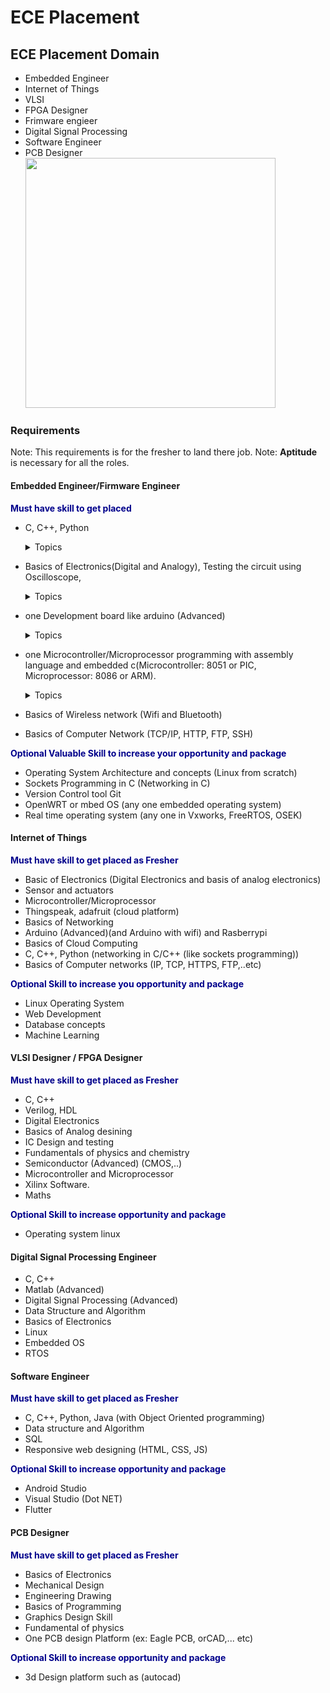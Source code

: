 # ECE Placement
## ECE Placement Domain
- Embedded Engineer
- Internet of Things
- VLSI
- FPGA Designer
- Frimware engieer
- Digital Signal Processing
- Software Engineer
- PCB Designer
<img src="
https://user-images.githubusercontent.com/57592824/216617867-ef333c55-ce15-45ae-a0d2-6904a6ccce38.png" width=400px/>

### **Requirements**
Note: This requirements is for the fresher to land there job.
Note: **Aptitude** is necessary for all the roles.
#### **Embedded Engineer/Firmware Engineer**
<p style="color:darkblue;"><b>Must have skill to get placed</b></p>

-   C, C++, Python
    <details><summary>Topics</summary>

    - Should be good in Memory allocation, Bitwise operator operation, 
    - Data Structure and algorithm, 
    - good problem solving skill,
    - OOP'S concept in C++
    - Time and spase complexity

    </details>
-   Basics of Electronics(Digital and Analogy), Testing the circuit using Oscilloscope,
    <details><summary>Topics</summary>

    - Analog
        - Resistor, Capacitor, Diode, Transistor(BJT, FET, MOSFET), Inductor
        - Filter (RLC, RC, RL, LC)
        - Basics laws and theorem (krichoff, ohms, natron theorem, thevinon theorem, Maximum power transfer... etc)
        - Amplifier
    - Digital
        - Number System and Basics of Gates, KMAP
        - Full Adder, Decoder, Encoder, Half adder, Subtractor...etc
        - Multiplexer, Flipflops(including types)
        - Counter, Latches
    </details>
-   one Development board like arduino (Advanced)

    <details><summary>Topics</summary>

    - Serial Communication,
    - Wifi, bluetooth with arduino
    - Thinkspeak with arduino (IOT)
    - Controlling Motor,
    - Communication protocol (I2C, SPI, UART)
    </details>

- one Microcontroller/Microprocessor programming with assembly language and embedded c(Microcontroller: 8051 or PIC, Microprocessor: 8086 or ARM). 

    <details><summary>Topics</summary>
    - Communication protocol like (I2C, UART, SPI, CAN) with programming implementation
    -    Analog to Digital Convertors (ADC)
    -    Accessing I/O devices, Peripheral interfacing(like LED display, keyboard)
    - Timer, interrupts
    </details>

- Basics of Wireless network (Wifi and Bluetooth)
- Basics of Computer Network (TCP/IP, HTTP, FTP, SSH)
<p style="color:darkblue;"><b>Optional Valuable Skill to increase your opportunity and package</b></p>

-   Operating System Architecture and concepts (Linux from scratch)
-   Sockets Programming in C (Networking in C)
-   Version Control tool Git
-   OpenWRT or mbed OS (any one embedded operating system)
-   Real time operating system (any one in Vxworks, FreeRTOS, OSEK)

#### **Internet of Things**
<p style="color:darkblue;"><b>Must have skill to get placed as Fresher</b></p>

- Basic of Electronics (Digital Electronics and basis of analog electronics)
- Sensor and actuators
- Microcontroller/Microprocessor
- Thingspeak, adafruit (cloud platform)
- Basics of Networking
- Arduino (Advanced)(and Arduino with wifi) and Rasberrypi
- Basics of Cloud Computing
- C, C++, Python (networking in C/C++ (like sockets programming))
- Basics of Computer networks (IP, TCP, HTTPS, FTP,..etc)
<p style="color:darkblue;"><b>Optional Skill to increase you opportunity and package</b></p>

- Linux Operating System
- Web Development
- Database concepts
- Machine Learning

#### **VLSI Designer / FPGA Designer**
<p style="color:darkblue;"><b>Must have skill to get placed as Fresher</b></p>

- C, C++
- Verilog, HDL
- Digital Electronics
- Basics of Analog desining
- IC Design and testing
- Fundamentals of physics and chemistry
- Semiconductor (Advanced) (CMOS,..)
- Microcontroller and Microprocessor
- Xilinx Software.
- Maths
<p style="color:darkblue;"><b>Optional Skill to increase opportunity and package</b></p>

- Operating system linux

#### **Digital Signal Processing Engineer**
- C, C++
- Matlab (Advanced)
- Digital Signal Processing (Advanced)
- Data Structure and Algorithm
- Basics of Electronics
- Linux
- Embedded OS
- RTOS

#### **Software Engineer**
<p style="color:darkblue;"><b>Must have skill to get placed as Fresher</b></p>

- C, C++, Python, Java (with Object Oriented programming)
- Data structure and Algorithm
- SQL
- Responsive web designing (HTML, CSS, JS)

<p style="color:darkblue;"><b>Optional Skill to increase opportunity and package</b></p>

- Android Studio
- Visual Studio (Dot NET)
- Flutter

#### **PCB Designer**
<p style="color:darkblue;"><b>Must have skill to get placed as Fresher</b></p>

- Basics of Electronics
- Mechanical Design 
- Engineering Drawing
- Basics of Programming
- Graphics Design Skill
- Fundamental of physics
- One PCB design Platform (ex: Eagle PCB, orCAD,... etc)
<p style="color:darkblue;"><b>Optional Skill to increase opportunity and package</b></p>

- 3d Design platform such as (autocad)

